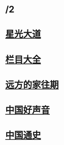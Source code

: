 # /2
# [星光大道](http://tv.cctv.com/lm/xgdd/)
# [栏目大全](http://tv.cctv.com/lm/)
# [远方的家往期](http://tv.cctv.com/lm/yfdj/videoset1/)
# [中国好声音](http://tv.cztv.com/zongyi/zt2018/singChina3/index.shtml)
# [中国通史](https://www.youtube.com/watch?v=GYLadHDKuQI&list=PLVuJEQnqhluSUCV1wJ8si2sgnFPpUk-Jf)
